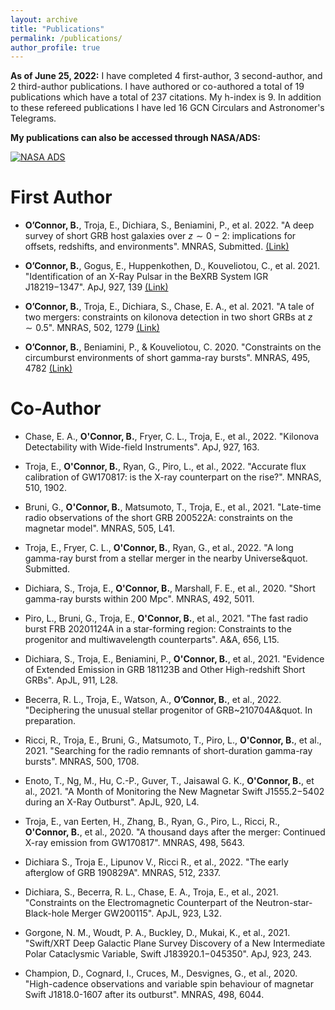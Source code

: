 ```yaml
---
layout: archive
title: "Publications"
permalink: /publications/
author_profile: true
---
```


**As of June 25, 2022:** I have completed 4 first-author, 3 second-author, and 2 third-author publications. I have authored or co-authored a total of 19 publications which have a total of 237 citations. My h-index is 9. In addition to these refereed publications I have led 16 GCN Circulars and Astronomer's Telegrams.

**My publications can also be accessed through NASA/ADS:**


[![NASA ADS](/brendanoconnor.github.io/files/ads_logo_small.png)](https://ui.adsabs.harvard.edu/search/filter_aff_facet_hier_fq_aff=AND&filter_aff_facet_hier_fq_aff=aff_facet_hier%3A%220%2FGWU%22&filter_database_fq_database=AND&filter_database_fq_database=database%3A%22astronomy%22&fq=%7B!type%3Daqp%20v%3D%24fq_aff%7D&fq=%7B!type%3Daqp%20v%3D%24fq_database%7D&fq_aff=(aff_facet_hier%3A%220%2FGWU%22)&fq_database=(database%3A%22astronomy%22)&p_=0&q=%20author%3A%22O'Connor%2C%20B%22&sort=date%20desc%2C%20bibcode%20desc)


First Author
======

* **O’Connor, B.**, Troja, E., Dichiara, S., Beniamini, P., et al. 2022. &quot;A deep survey of short GRB host galaxies over $z\sim0−2$: implications for offsets, redshifts, and environments&quot;. MNRAS, Submitted. [(Link)](https://arxiv.org/abs/2204.09059)
      
* **O’Connor, B.**, Gogus, E., Huppenkothen, D., Kouveliotou, C., et al. 2021. &quot;Identification of an X-Ray Pulsar in the BeXRB System IGR J18219$-$1347&quot;. ApJ, 927, 139 [(Link)](https://iopscience.iop.org/article/10.3847/1538-4357/ac5032)

* **O’Connor, B.**, Troja, E., Dichiara, S., Chase, E. A., et al. 2021. &quot;A tale of two mergers: constraints on kilonova detection in two short GRBs at $z\sim0.5$&quot;. MNRAS, 502, 1279 [(Link)](https://academic.oup.com/mnras/article/502/1/1279/6102539)

* **O’Connor, B.**, Beniamini, P., & Kouveliotou, C. 2020. &quot;Constraints on the circumburst environments of short gamma-ray bursts&quot;. MNRAS, 495, 4782 [(Link)](https://academic.oup.com/mnras/article/495/4/4782/5846046)

Co-Author
======

* Chase, E. A., **O'Connor, B.**, Fryer, C. L., Troja, E., et al., 2022. &quot;Kilonova Detectability with Wide-field Instruments&quot;. ApJ, 927, 163. 
    
* Troja, E., **O'Connor, B.**, Ryan, G., Piro, L., et al., 2022. &quot;Accurate flux calibration of GW170817: is the X-ray counterpart on the rise?&quot;. MNRAS, 510, 1902.

* Bruni, G., **O'Connor, B.**, Matsumoto, T., Troja, E., et al., 2021. &quot;Late-time radio observations of the short GRB 200522A: constraints on the magnetar model&quot;. MNRAS, 505, L41. 

* Troja, E., Fryer, C. L., **O'Connor, B.**, Ryan, G., et al., 2022. &quot;A long gamma-ray burst from a stellar merger in the nearby Universe&quot. Submitted.  

* Dichiara, S., Troja, E., **O'Connor, B.**, Marshall, F. E., et al., 2020. &quot;Short gamma-ray bursts within 200 Mpc&quot;. MNRAS, 492, 5011.

* Piro, L., Bruni, G., Troja, E., **O'Connor, B.**, et al., 2021. &quot;The fast radio burst FRB 20201124A in a star-forming region: Constraints to the progenitor and multiwavelength counterparts&quot;. A&A, 656, L15.

* Dichiara, S., Troja, E., Beniamini, P., **O'Connor, B.**, et al., 2021. &quot;Evidence of Extended Emission in GRB 181123B and Other High-redshift Short GRBs&quot;. ApJL, 911, L28.

* Becerra, R. L., Troja, E., Watson, A., **O’Connor, B.**, et al., 2022.  &quot;Deciphering the unusual stellar progenitor of GRB~210704A&quot. In preparation.

* Ricci, R., Troja, E., Bruni, G., Matsumoto, T., Piro, L., **O'Connor, B.**, et al., 2021. &quot;Searching for the radio remnants of short-duration gamma-ray bursts&quot;. MNRAS, 500, 1708.

* Enoto, T., Ng, M., Hu, C.-P., Guver, T., Jaisawal G. K., **O'Connor, B.**, et al., 2021. &quot;A Month of Monitoring the New Magnetar Swift J1555.2$-$5402 during an X-Ray Outburst&quot;. ApJL, 920, L4.

* Troja, E., van Eerten, H., Zhang, B., Ryan, G., Piro, L., Ricci, R., **O'Connor, B.**, et al., 2020. &quot;A thousand days after the merger: Continued X-ray emission from GW170817&quot;. MNRAS, 498, 5643.
    
* Dichiara S., Troja E., Lipunov V., Ricci R., et al., 2022. &quot;The early afterglow of GRB 190829A&quot;. MNRAS, 512, 2337.
    
* Dichiara, S., Becerra, R. L., Chase, E. A., Troja, E., et al., 2021. &quot;Constraints on the Electromagnetic Counterpart of the Neutron-star-Black-hole Merger GW200115&quot;. ApJL, 923, L32.
    
* Gorgone, N. M., Woudt, P. A., Buckley, D., Mukai, K., et al., 2021. &quot;Swift/XRT Deep Galactic Plane Survey Discovery of a New Intermediate Polar Cataclysmic Variable, Swift J183920.1$-$045350&quot;. ApJ, 923, 243. 
    
* Champion, D., Cognard, I., Cruces, M., Desvignes, G., et al., 2020. &quot;High-cadence observations and variable spin behaviour of magnetar Swift J1818.0-1607 after its outburst&quot;. MNRAS, 498, 6044.
    

    
    
